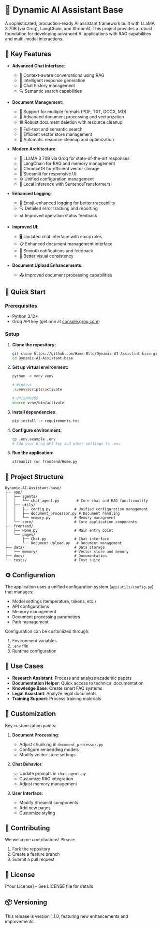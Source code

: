 # 🤖 Dynamic AI Assistant Base

A sophisticated, production-ready AI assistant framework built with LLaMA 3 70B (via Groq), LangChain, and Streamlit. This project provides a robust foundation for developing advanced AI applications with RAG capabilities and multi-modal interactions.

## 🌟 Key Features

- **Advanced Chat Interface**:
  - 💬 Context-aware conversations using RAG
  - 🧠 Intelligent response generation
  - 📝 Chat history management
  - 🔍 Semantic search capabilities

- **Document Management**:
  - 📄 Support for multiple formats (PDF, TXT, DOCX, MD)
  - 🔄 Advanced document processing and vectorization
  - 🗑️ Robust document deletion with resource cleanup
  - 🔎 Full-text and semantic search
  - 🔄 Efficient vector store management
  - 🧹 Automatic resource cleanup and optimization

- **Modern Architecture**:
  - 🚀 LLaMA 3 70B via Groq for state-of-the-art responses
  - 🔗 LangChain for RAG and memory management
  - 💾 ChromaDB for efficient vector storage
  - 🎯 Streamlit for responsive UI
  - ⚙️ Unified configuration management
  - 🤗 Local inference with SentenceTransformers

- **Enhanced Logging**:
  - 📝 Emoji-enhanced logging for better traceability
  - 🔍 Detailed error tracking and reporting
  - 📊 Improved operation status feedback

- **Improved UI**:
  - 🖥️ Updated chat interface with emoji roles
  - 📋 Enhanced document management interface
  - 🔔 Smooth notifications and feedback
  - 🎨 Better visual consistency

- **Document Upload Enhancements**:
  - 📤 Improved document processing capabilities

## 🚀 Quick Start

### Prerequisites

- Python 3.12+
- Groq API key (get one at [console.groq.com](https://console.groq.com))

### Setup

1. **Clone the repository:**

   ```bash
   git clone https://github.com/Hams-Ollo/Dynamic-AI-Assistant-base.git
   cd Dynamic-AI-Assistant-base
   ```

2. **Set up virtual environment:**

   ```bash
   python -m venv venv
   
   # Windows
   .\venv\Scripts\activate
   
   # Unix/MacOS
   source venv/bin/activate
   ```

3. **Install dependencies:**

   ```bash
   pip install -r requirements.txt
   ```

4. **Configure environment:**

   ```bash
   cp .env.example .env
   # Add your Groq API key and other settings to .env
   ```

5. **Run the application:**

   ```bash
   streamlit run frontend/Home.py
   ```

## 📁 Project Structure

```curl
Dynamic-AI-Assistant-base/
├── app/
│   ├── agents/
│   │   └── chat_agent.py        # Core chat and RAG functionality
│   ├── utils/
│   │   ├── config.py           # Unified configuration management
│   │   ├── document_processor.py # Document handling
│   │   └── memory.py           # Memory management
│   └── core/                   # Core application components
├── frontend/
│   ├── Home.py                 # Main entry point
│   └── pages/
│       ├── Chat.py             # Chat interface
│       └── Document_Upload.py   # Document management
├── data/                       # Data storage
│   └── memory/                 # Vector store and memory
├── docs/                       # Documentation
└── tests/                      # Test suite
```

## ⚙️ Configuration

The application uses a unified configuration system (`app/utils/config.py`) that manages:

- Model settings (temperature, tokens, etc.)
- API configurations
- Memory management
- Document processing parameters
- Path management

Configuration can be customized through:

1. Environment variables
2. `.env` file
3. Runtime configuration

## 🎯 Use Cases

- **Research Assistant**: Process and analyze academic papers
- **Documentation Helper**: Quick access to technical documentation
- **Knowledge Base**: Create smart FAQ systems
- **Legal Assistant**: Analyze legal documents
- **Training Support**: Process training materials

## 🔧 Customization

Key customization points:

1. **Document Processing**:
   - Adjust chunking in `document_processor.py`
   - Configure embedding models
   - Modify vector store settings

2. **Chat Behavior**:
   - Update prompts in `chat_agent.py`
   - Customize RAG integration
   - Adjust memory management

3. **User Interface**:
   - Modify Streamlit components
   - Add new pages
   - Customize styling

## 🤝 Contributing

We welcome contributions! Please:

1. Fork the repository
2. Create a feature branch
3. Submit a pull request

## 📄 License

[Your License] - See LICENSE file for details

## 📦 Versioning

This release is version 1.1.0, featuring new enhancements and improvements.
